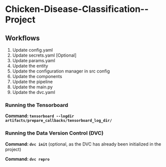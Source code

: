 # Chicken-Disease-Classification--Project


## Workflows

1. Update config.yaml
2. Update secrets.yaml [Optional]
3. Update params.yaml
4. Update the entity
5. Update the configuration manager in src config
6. Update the components
7. Update the pipeline
8. Update the main.py
9. Update the dvc.yaml

### Running the Tensorboard
<b>Command: `tensorboard --logdir artifacts/prepare_callbacks/tensorboard_log_dir/` </b>

### Running the Data Version Control (DVC)

<b>Command: `dvc init` </b> (optional, as the DVC has already been initialized in the project)

<b>Command: `dvc repro` </b>

